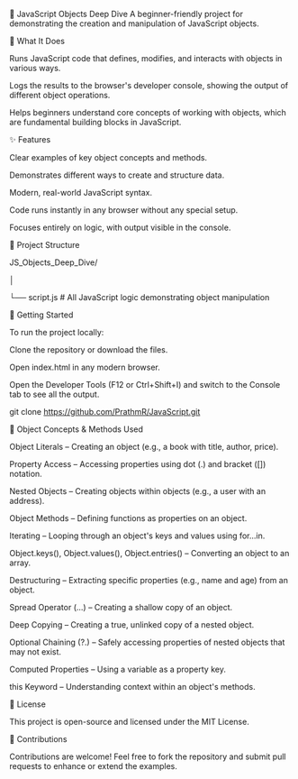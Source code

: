 🧩 JavaScript Objects Deep Dive
A beginner-friendly project for demonstrating the creation and manipulation of JavaScript objects.

🧠 What It Does

Runs JavaScript code that defines, modifies, and interacts with objects in various ways.

Logs the results to the browser's developer console, showing the output of different object operations.

Helps beginners understand core concepts of working with objects, which are fundamental building blocks in JavaScript.

✨ Features

Clear examples of key object concepts and methods.

Demonstrates different ways to create and structure data.

Modern, real-world JavaScript syntax.

Code runs instantly in any browser without any special setup.

Focuses entirely on logic, with output visible in the console.

📁 Project Structure

JS_Objects_Deep_Dive/

│

└── script.js    # All JavaScript logic demonstrating object manipulation

🚀 Getting Started

To run the project locally:

Clone the repository or download the files.

Open index.html in any modern browser.

Open the Developer Tools (F12 or Ctrl+Shift+I) and switch to the Console tab to see all the output.

git clone https://github.com/PrathmR/JavaScript.git

🧪 Object Concepts & Methods Used

Object Literals – Creating an object (e.g., a book with title, author, price).

Property Access – Accessing properties using dot (.) and bracket ([]) notation.

Nested Objects – Creating objects within objects (e.g., a user with an address).

Object Methods – Defining functions as properties on an object.

Iterating – Looping through an object's keys and values using for...in.

Object.keys(), Object.values(), Object.entries() – Converting an object to an array.

Destructuring – Extracting specific properties (e.g., name and age) from an object.

Spread Operator (...) – Creating a shallow copy of an object.

Deep Copying – Creating a true, unlinked copy of a nested object.

Optional Chaining (?.) – Safely accessing properties of nested objects that may not exist.

Computed Properties – Using a variable as a property key.

this Keyword – Understanding context within an object's methods.

📜 License

This project is open-source and licensed under the MIT License.

🙌 Contributions

Contributions are welcome! Feel free to fork the repository and submit pull requests to enhance or extend the examples.